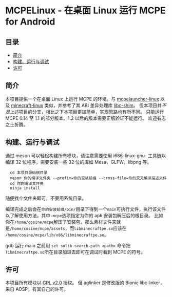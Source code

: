 # MCPELinux - 在桌面 Linux 运行 MCPE for Android

## 目录
- [简介](#简介)
- [构建、运行与调试](#构建、运行与调试)
- [许可](#许可)

## 简介
  本项目提供一个在桌面 Linux 上运行 MCPE 的环境。与 [mcpelauncher-linux](https://github.com/MCMrARM/mcpelauncher-linux/)
  以及 [minecraft-linux](https://github.com/minecraft-linux/) 类似，并参考了其 ABI 差异处理库
  [libc-shim](https://github.com/minecraft-linux/libc-shim)。
  但本项目并*不是*上述项目的分支，相比之下本项目更加简单，实现思路也有所不同。
  只能运行 MCPE 0.14 至 1.1 的部分版本。1.2 以后的版本需要正版验证不能运行。
  欢迎有志之士折腾。
## 构建、运行与调试
  通过 meson 可以轻松构建所有模块，请注意需要使用 i686-linux-gnu- 工具链以编译 32 位程序，需要安装一些 32 位的库如 Mesa，GLFW，libpng 等。
```
  cd 本项目源码根目录
  meson 你的编译文件夹 --prefix=你的安装前缀 --cross-file=你的交叉编译描述文件
  cd 你的编译文件夹
  ninja install
```
  随便找个文件夹即可，不要用系统目录。

  编译完成之后会在`你的安装前缀/bin/`目录下得到一个`main`可执行文件，执行该文件以了解使用方法。其中`-mcpe`选项指定为你的 apk 安装包解压后的根目录。
  比如你在`/home/cosine/mcpe`解压了安装包，那么素材文件夹就是`/home/cosine/mcpe/assets`，而`libminecraftpe.so`应该在
  `/home/cosine/mcpe/lib/x86/libminecraftpe.so`。
  
  gdb 运行 main 之前用 `set solib-search-path <path>` 命令把`libminecraftpe.so`所在目录加进去即可在调试时看到 MCPE 的符号。
## 许可
  本项目所有模块以 [GPL v2.0](http://www.gnu.org/licenses/old-licenses/gpl-2.0.html) 授权。
  但 aglinker 是修改版的 Bionic libc linker，来自 AOSP，有其自己的许可。
